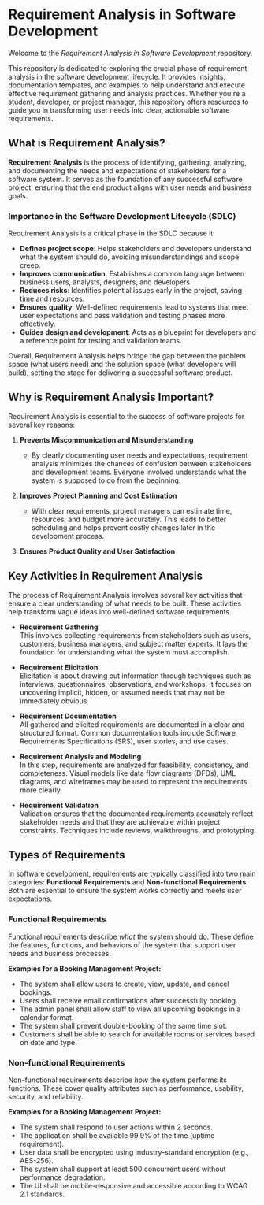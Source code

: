 # Requirement Analysis in Software Development

Welcome to the *Requirement Analysis in Software Development* repository.

This repository is dedicated to exploring the crucial phase of requirement analysis in the software development lifecycle. It provides insights, documentation templates, and examples to help understand and execute effective requirement gathering and analysis practices. Whether you're a student, developer, or project manager, this repository offers resources to guide you in transforming user needs into clear, actionable software requirements.

## What is Requirement Analysis?

**Requirement Analysis** is the process of identifying, gathering, analyzing, and documenting the needs and expectations of stakeholders for a software system. It serves as the foundation of any successful software project, ensuring that the end product aligns with user needs and business goals.

### Importance in the Software Development Lifecycle (SDLC)

Requirement Analysis is a critical phase in the SDLC because it:

- **Defines project scope**: Helps stakeholders and developers understand what the system should do, avoiding misunderstandings and scope creep.
- **Improves communication**: Establishes a common language between business users, analysts, designers, and developers.
- **Reduces risks**: Identifies potential issues early in the project, saving time and resources.
- **Ensures quality**: Well-defined requirements lead to systems that meet user expectations and pass validation and testing phases more effectively.
- **Guides design and development**: Acts as a blueprint for developers and a reference point for testing and validation teams.

Overall, Requirement Analysis helps bridge the gap between the problem space (what users need) and the solution space (what developers will build), setting the stage for delivering a successful software product.

## Why is Requirement Analysis Important?

Requirement Analysis is essential to the success of software projects for several key reasons:

1. **Prevents Miscommunication and Misunderstanding**
   - By clearly documenting user needs and expectations, requirement analysis minimizes the chances of confusion between stakeholders and development teams. Everyone involved understands what the system is supposed to do from the beginning.

2. **Improves Project Planning and Cost Estimation**
   - With clear requirements, project managers can estimate time, resources, and budget more accurately. This leads to better scheduling and helps prevent costly changes later in the development process.

3. **Ensures Product Quality and User Satisfaction**

## Key Activities in Requirement Analysis

The process of Requirement Analysis involves several key activities that ensure a clear understanding of what needs to be built. These activities help transform vague ideas into well-defined software requirements.

- **Requirement Gathering**  
  This involves collecting requirements from stakeholders such as users, customers, business managers, and subject matter experts. It lays the foundation for understanding what the system must accomplish.

- **Requirement Elicitation**  
  Elicitation is about drawing out information through techniques such as interviews, questionnaires, observations, and workshops. It focuses on uncovering implicit, hidden, or assumed needs that may not be immediately obvious.

- **Requirement Documentation**  
  All gathered and elicited requirements are documented in a clear and structured format. Common documentation tools include Software Requirements Specifications (SRS), user stories, and use cases.

- **Requirement Analysis and Modeling**  
  In this step, requirements are analyzed for feasibility, consistency, and completeness. Visual models like data flow diagrams (DFDs), UML diagrams, and wireframes may be used to represent the requirements more clearly.

- **Requirement Validation**  
  Validation ensures that the documented requirements accurately reflect stakeholder needs and that they are achievable within project constraints. Techniques include reviews, walkthroughs, and prototyping.

## Types of Requirements

In software development, requirements are typically classified into two main categories: **Functional Requirements** and **Non-functional Requirements**. Both are essential to ensure the system works correctly and meets user expectations.

### Functional Requirements

Functional requirements describe *what* the system should do. These define the features, functions, and behaviors of the system that support user needs and business processes.

**Examples for a Booking Management Project:**
- The system shall allow users to create, view, update, and cancel bookings.
- Users shall receive email confirmations after successfully booking.
- The admin panel shall allow staff to view all upcoming bookings in a calendar format.
- The system shall prevent double-booking of the same time slot.
- Customers shall be able to search for available rooms or services based on date and type.

### Non-functional Requirements

Non-functional requirements describe *how* the system performs its functions. These cover quality attributes such as performance, usability, security, and reliability.

**Examples for a Booking Management Project:**
- The system shall respond to user actions within 2 seconds.
- The application shall be available 99.9% of the time (uptime requirement).
- User data shall be encrypted using industry-standard encryption (e.g., AES-256).
- The system shall support at least 500 concurrent users without performance degradation.
- The UI shall be mobile-responsive and accessible according to WCAG 2.1 standards.




